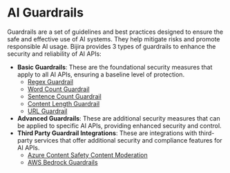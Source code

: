 # AI Guardrails

Guardrails are a set of guidelines and best practices designed to ensure the safe and effective use of AI systems. They help mitigate risks and promote responsible AI usage. Bijira provides 3 types of guardrails to enhance the security and reliability of AI APIs:

- **Basic Guardrails**: These are the foundational security measures that apply to all AI APIs, ensuring a baseline level of protection.
    - [Regex Guardrail](./guardrails/basic-guardrails/regex-guardrail.md)
    - [Word Count Guardrail](./guardrails/basic-guardrails/word-count-guardrail.md)
    - [Sentence Count Guardrail](./guardrails/basic-guardrails/sentence-count-guardrail.md)
    - [Content Length Guardrail](./guardrails/basic-guardrails/content-length-guardrail.md)
    - [URL Guardrail](./guardrails/basic-guardrails/url-guardrail.md)
- **Advanced Guardrails**: These are additional security measures that can be applied to specific AI APIs, providing enhanced security and control.
- **Third Party Guardrail Integrations**: These are integrations with third-party services that offer additional security and compliance features for AI APIs.
    - [Azure Content Safety Content Moderation](./guardrails/third-party-guardrail-integrations/azure-content-safety-content-moderation.md)
    - [AWS Bedrock Guardrails](./guardrails/third-party-guardrail-integrations/aws-bedrock-guardrails.md)
